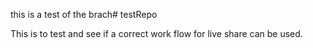 this is a test of the brach#
 testRepo

This is to test and see if a correct work flow for live share can be used.
 

